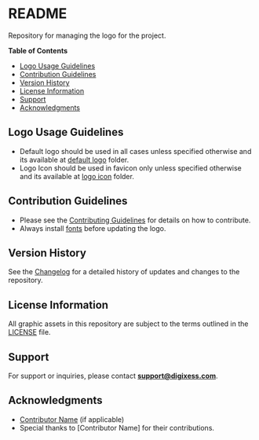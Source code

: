 # README

Repository for managing the logo for the project.

**Table of Contents**

- [Logo Usage Guidelines](#logo-usage-guidelines)
- [Contribution Guidelines](#contribution-guidelines)
- [Version History](#version-history)
- [License Information](#license-information)
- [Support](#support)
- [Acknowledgments](#acknowledgments)


## Logo Usage Guidelines

<!-- Specify how the logo should be used. -->
<!-- e.g., Minimum size, clear space, acceptable color variations, etc. -->
 <!-- You can link to logo usage guidelines if available. -->
 - Default logo should be used in all cases unless specified otherwise and its available at [default logo](/default/ ) folder.
 - Logo Icon should be used in favicon only unless specified otherwise and its available at [logo icon](/logo%20icon/) folder.
  

## Contribution Guidelines

-  Please see the [Contributing Guidelines](/CONTRIBUTING.md "Contributing Guidelines") for details on how to contribute.
-  Always install [fonts](/fonts/) before updating the logo.

## Version History

See the [Changelog](/CHANGELOG.md "Changelog") for a detailed history of updates and changes to the repository.

## License Information

All graphic assets in this repository are subject to the terms outlined in the [LICENSE](/LICENSE.md "License") file.

## Support

For support or inquiries, please contact **[support@digixess.com](mailto:support@digixess.com)**.

## Acknowledgments

- [Contributor Name](link) (if applicable)
- Special thanks to [Contributor Name] for their contributions.
